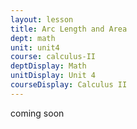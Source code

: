 ```yaml
---
layout: lesson
title: Arc Length and Area
dept: math
unit: unit4
course: calculus-II
deptDisplay: Math
unitDisplay: Unit 4
courseDisplay: Calculus II
---
```


coming soon
